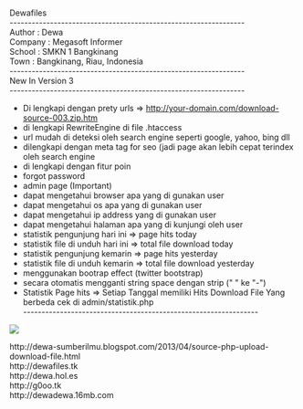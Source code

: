 <br>Dewafiles<br>
----------------------------------------------------------------<br>
Author      : Dewa<br>
Company     : Megasoft Informer<br>
School      : SMKN 1 Bangkinang<br>
Town        : Bangkinang, Riau, Indonesia<br>
----------------------------------------------------------------<br>
New In Version 3<br>
----------------------------------------------------------------<br>
- Di lengkapi dengan prety urls => http://your-domain.com/download-source-003.zip.htm<br>
- di lengkapi RewriteEngine di file .htaccess<br>
- url mudah di deteksi oleh search engine seperti google, yahoo, bing dll<br>
- dilengkapi dengan meta tag for seo (jadi page akan lebih cepat terindex oleh search
  engine<br>
- di lengkapi dengan fitur poin<br>
- forgot password<br>
- admin page (Important)<br>
- dapat mengetahui browser apa yang di gunakan user<br>
- dapat mengetahui os apa yang di gunakan user<br>
- dapat mengetahui ip address yang di gunakan user<br>
- dapat mengetahui halaman apa yang di kunjungi oleh user<br>
- statistik pengunjung hari ini => page hits today<br>
- statistik file di unduh hari ini => total file download today<br>
- statistik pengunjung kemarin => page hits yesterday<br>
- statistik file di unduh kemarin => total file download yesterday<br>
- menggunakan bootrap effect (twitter bootstrap)<br>
- secara otomatis mengganti string space dengan strip (" " ke "-")<br>
- Statistik Page hits => Setiap Tanggal memiliki Hits Download File Yang berbeda cek di
  admin/statistik.php<br>
----------------------------------------------------------------<br>
<img src="http://3.bp.blogspot.com/-3UTUfZX9vrU/UW5mlqyF8GI/AAAAAAAAAxY/9CjdR536UW8/s1600/dewafiles-v3-login.png"/>
<p>
http://dewa-sumberilmu.blogspot.com/2013/04/source-php-upload-download-file.html<br>
http://dewafiles.tk<br>
http://dewa.hol.es<br>
http://g0oo.tk<br>
http://dewadewa.16mb.com<br>

